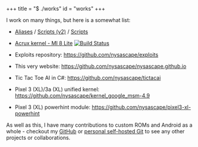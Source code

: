 +++
title = "$ ./works"
id = "works"
+++

I work on many things, but here is a somewhat list:

* [Aliases](https://github.com/nysascape/aliases) / [Scripts (v2)](https://github.com/nysascape/scriptsv2) / [Scripts](https://github.com/nysascape/scripts)

* [Acrux kernel - MI 8 Lite](https://github.com/nysascape/kernel_xiaomi_acrux) [![Build Status](https://semaphoreci.com/api/v1/nysascape/kernel_xiaomi_acrux/branches/staging/badge.svg)](https://semaphoreci.com/nysascape/kernel_xiaomi_acrux)
* Exploits repository: https://github.com/nysascape/exploits
* This very website: https://github.com/nysascape/nysascape.github.io
* Tic Tac Toe AI in C#: https://github.com/nysascape/tictacai
* Pixel 3 (XL)/3a (XL) unified kernel: https://github.com/nysascape/kernel_google_msm-4.9
* Pixel 3 (XL) powerhint module: https://github.com/nysascape/pixel3-xl-powerhint

As well as this, I have many contributions to custom ROMs and Android as a whole - checkout my [GitHub](https://github.com/nysascape) or [personal self-hosted Git](git.nysascape.tech) to see any other projects or collaborations.
